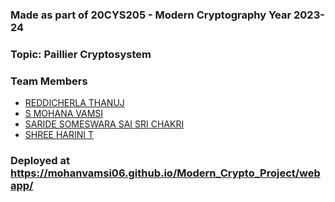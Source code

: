 ### Made as part of 20CYS205 - Modern Cryptography Year 2023-24

### Topic: Paillier Cryptosystem

### Team Members
- [REDDICHERLA THANUJ]()
- [S MOHANA VAMSI]()
- [SARIDE SOMESWARA SAI SRI CHAKRI]()
- [SHREE HARINI T]()

### Deployed at https://mohanvamsi06.github.io/Modern_Crypto_Project/webapp/
